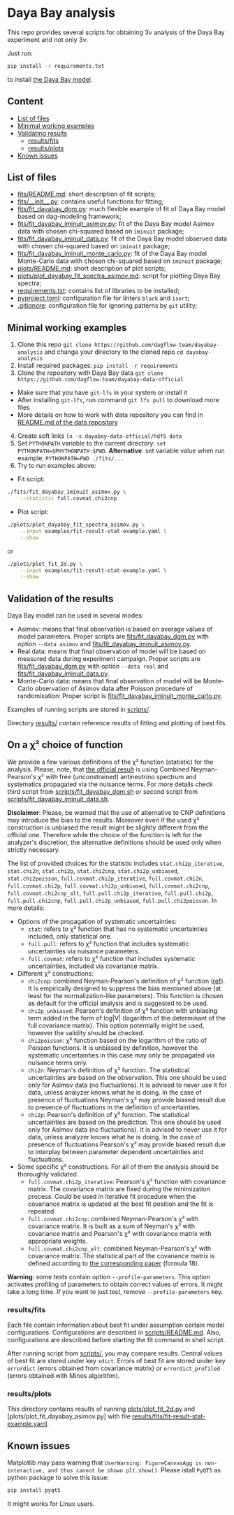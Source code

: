 # Daya Bay analysis

This repo provides several scripts for obtaining $`3\nu`$ analysis of the Daya Bay experiment and not only $`3\nu`$.

Just run:
```bash
pip install -r requirements.txt
```
to install [the Daya Bay model](https://git.jinr.ru/dagflow-team/dayabay-model-official).

## Content

- [List of files](#list-of-files)
- [Minimal working examples](#minimal-working-examples)
- [Validating results](#validating-results)
  - [results/fits](#results-fits)
  - [results/plots](#results-plots)
- [Known issues](#known-issues)

## List of files

- [fits/README.md](fits/README.md): short description of fit scripts;
- [fits/\_\_init\_\_.py](fits/__init__.py): contains useful functions for fitting;
- [fits/fit_dayabay_dgm.py](fits/fit_dayabay_dgm.py): much flexible example of fit of Daya Bay model based on dag-modeling framework;
- [fits/fit_dayabay_iminuit_asimov.py](fits/fit_dayabay_iminuit_asimov.py): fit of the Daya Bay model Asimov data with chosen chi-squared based on `iminuit` package;
- [fits/fit_dayabay_iminuit_data.py](fits/fit_dayabay_iminuit_data.py): fit of the Daya Bay model observed data with chosen chi-squared based on `iminuit` package;
- [fits/fit_dayabay_iminuit_monte_carlo.py](fits/fit_dayabay_iminuit_monte_carlo.py): fit of the Daya Bay model Monte-Carlo data with chosen chi-squared based on `iminuit` package;
- [plots/README.md](plots/README.md): short description of plot scripts;
- [plots/plot_dayabay_fit_spectra_asimov.md](plots/plot_dayabay_fit_spectra_asimov.md): script for plotting Daya Bay spectra;
- [requirements.txt](requirements.txt): contains list of libraries to be installed;
- [pyproject.toml](pyproject.toml): configuration file for linters `black` and `isort`;
- [.gitignore](.gitignore): configuration file for ignoring patterns by `git` utility;

## Minimal working examples

1. Clone this repo `git clone https://github.com/dagflow-team/dayabay-analysis` and change your directory to the cloned repo `cd dayabay-analysis`
2. Install required packages: `pip install -r requirements`
3. Clone the repository with Daya Bay data `git clone https://github.com/dagflow-team/dayabay-data-official`
  - Make sure that you have `git-lfs` in your system or install it
  - After installing `git-lfs`, run command `git lfs pull` to download more files
  - More details on how to work with data repository you can find in [README.md of the data repository](https://github.com/dagflow-team/dayabay-data-official)
4. Create soft links `ln -s dayabay-data-official/hdf5 data`
5. Set `PYTHONPATH` variable to the current directory: `set PYTHONPATH=$PHYTHONPATH:$PWD`. **Alternative**: set variable value when run example: `PYTHONPATH=PWD ./fits/...`
6. Try to run examples above:
  - Fit script:
```bash
./fits/fit_dayabay_iminuit_asimov.py \
    --statistic full.covmat.chi2cnp
```
  - Plot script:
```bash
./plots/plot_dayabay_fit_spectra_asimov.py \
    --input examples/fit-result-stat-example.yaml \
    --show
```
  or
```bash
./plots/plot_fit_2d.py \
    --input examples/fit-result-stat-example.yaml \
    --show
```

## Validation of the results

Daya Bay model can be used in several modes:
- Asimov: means that final observation is based on average values of model parameters. Proper scripts are [fits/fit_dayabay_dgm.py](fits/fit_dayabay_dgm.py) with option `--data asimov` and [fits/fit_dayabay_iminuit_asimov.py](fits/fit_dayabay_iminuit_asimov.py).
- Real data: means that final observation of model will be based on measured data during experiment campaign. Proper scripts are [fits/fit_dayabay_dgm.py](fits/fit_dayabay_dgm.py) with option `--data real` and [fits/fit_dayabay_iminuit_data.py](fits/fit_dayabay_iminuit_data.py).
- Monte-Carlo data: means that final observation of model will be Monte-Carlo observation of Asimov data after Poisson procedure of randomixation: Proper script is [fits/fit_dayabay_iminuit_monte_carlo.py](fits/fit_dayabay_iminuit_monte_carlo.py).

Examples of running scripts are stored in [scripts/](scripts).

Directory [results/](results) contain reference results of fitting and plotting of best fits.

## On a χ² choice of function

We provide a few various definitions of the χ² function (statistic) for the analysis. Please, note, that [the official result](https://journals.aps.org/prl/abstract/10.1103/PhysRevLett.130.161802) is using Combined Neyman-Pearson's χ² with free (unconstrained) antineutrino spectrum and systematics propagated via the nuisance terms. For more details check third script from [scripts/fit_dayabay_dgm.sh](scripts/fit_dayabay_dgm.sh) or second script from [scripts/fit_dayabay_iminuit_data.sh](scripts/fit_dayabay_iminuit_data.sh).

**Disclaimer**: Please, be warned that the use of alternative to CNP definitions may introduce the bias to the results. Moreover even if the used χ² construction is unbiased the result might be slightly different from the official one. Therefore while the choice of the function is left for the analyzer's discretion, the alternative definitions should be used only when strictly necessary.

The list of provided choices for the statistic includes `stat.chi2p_iterative`, `stat.chi2n`, `stat.chi2p`, `stat.chi2cnp`, `stat.chi2p_unbiased`, `stat.chi2poisson`, `full.covmat.chi2p_iterative`, `full.covmat.chi2n`, `full.covmat.chi2p`, `full.covmat.chi2p_unbiased`, `full.covmat.chi2cnp`, `full.covmat.chi2cnp_alt`, `full.pull.chi2p_iterative`, `full.pull.chi2p`, `full.pull.chi2cnp`, `full.pull.chi2p_unbiased`, `full.pull.chi2poisson`. In more details:
- Options of the propagation of systematic uncertainties:
    * `stat`: refers to χ² function that has no systematic uncertainties included, only statistical one.
    * `full.pull`: refers to χ² function that includes systematic uncertainties via nuisance parameters.
    * `full.covmat`: refers to χ² function that includes systematic uncertainties, included via covariance matrix.
- Different χ² constructions:
    * `chi2cnp`: combined Neyman-Pearson's definition of χ² function ([ref](https://arxiv.org/pdf/1903.07185)). It is empirically designed to suppress the bias mentioned above (at least for the normalization-like parameters). This function is chosen as default for the official analysis and is suggested to be used.
    * `chi2p_unbiased`: Pearson's definition of χ² function with unbiasing term added in the form of log|V| (logarithm of the determinant of the full covariance matrix). This option potentially might be used, however the validity should be checked.
    * `chi2poisson`: χ² function based on the logarithm of the ratio of Poisson functions. It is unbiased by definition, however the systematic uncertainties in this case may only be propagated via nuisance terms only.
    * `chi2n`: Neyman's definition of χ² function. The statistical uncertainties are based on the observation. This one should be used only for Asimov data (no fluctuations). It is advised to never use it for data, unless analyzer knows what he is doing. In the case of presence of fluctuations Neyman's χ² may provide biased result due to presence of fluctuations in the definition of uncertainties.
    * `chi2p`: Pearson's definition of χ² function. The statistical uncertainties are based on the prediction. This one should be used only for Asimov data (no fluctuations). It is advised to never use it for data, unless analyzer knows what he is doing. In the case of presence of fluctuations Pearson's χ² may provide biased result due to interplay between parameter dependent uncertainties and fluctuations.
- Some specific χ² constructions. For all of them the analysis should be thoroughly validated.
    * `full.covmat.chi2p_iterative`: Pearson's χ² function with covariance matrix. The covariance matrix are fixed during the minimization process. Could be used in iterative fit procedure when the covariance matrix is updated at the best fit position and the fit is repeated.
    * `full.covmat.chi2cnp`: combined Neyman-Pearson's χ² with covariance matrix. It is built as a sum of Neyman's χ² with covariance matrix and Pearson's χ² with covariance matrix with appropriate weights.
    * `full.covmat.chi2cnp_alt`: combined Neyman-Pearson's χ² with covariance matrix. The statistical part of the covariance matrix is defined according to [the corresponding paper](https://arxiv.org/pdf/1903.07185) (formula 18).

**Warning**: some tests contain option `--profile-parameters`. This option activates profiling of parameters to obtain correct values of errors. It might take a long time. If you want to just test, remove `--profile-parameters` key.

### results/fits

Each file contain information about best fit under assumption certain model configurations. Configurations are described in [scripts/README.md](scripts/README.md). Also, configurations are described before starting the fit command in shell script.

After running script from [scripts/](scripts), you may compare results. Central values of best fit are stored under key `xdict`. Errors of best fit are stored under key `errordict` (errors obtained from covariance matrix) or `errordict_profiled` (errors obtained with Minos algorithm).

### results/plots

This directory contains results of running [plots/plot_fit_2d.py](plots/plot_fit_2d.py) and [plots/plot_fit_dayabay_asimov.py] with file [results/fits/fit-result-stat-example.yaml](results/fits/fit-result-stat-example.yaml).

## Known issues

Matplotlib may pass warning that `UserWarning: FigureCanvasAgg is non-interactive, and thus cannot be shown plt.show()`. Please istall `PyQT5` as python package to solve this issue:
```bash
pip install pyqt5
```
It might works for Linux users.
